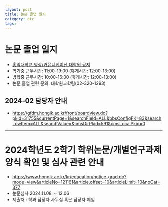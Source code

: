 ```yaml
---
layout: post
title: 논문 졸업 일지
category: etc
tags: 
---
```


# 논문 졸업 일지
* [홍익대학교 영상/커뮤니케이션 대학원 공지](https://gfdm.hongik.ac.kr/front/boardlist.do?cmsDirPkid=591&cmsLocalPkid=0)
* 학기중 근무시간: 11:00-19:00 (휴게시간: 12:00-13:00)
* 방학중 근무시간: 10:00-16:00 (휴게시간: 12:00-13:00)
* 논문,졸업 관련 문의: 대학원교학팀(02-320-1293)

## 2024-02 담당자 안내
* <https://gfdm.hongik.ac.kr/front/boardview.do?pkid=31755&currentPage=1&searchField=ALL&bbsConfigFK=83&searchLowItem=ALL&searchValue=&cmsDirPkid=591&cmsLocalPkid=0>

---

# 2024학년도 2학기 학위논문/개별연구과제 양식 확인 및 심사 관련 안내
* <https://www.hongik.ac.kr/kr/education/notice-grad.do?mode=view&articleNo=121161&article.offset=10&articleLimit=10&noCat=377>
* 눈문심사 2024.11.08. ~ 12.06
* 제출처 : 학과 담당자 사무실 혹은 담당자 메일
